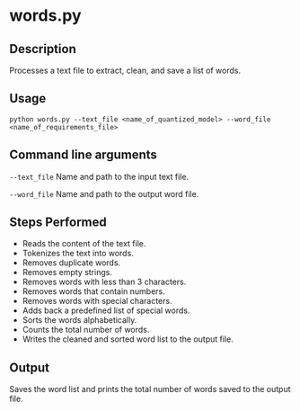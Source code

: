 # words.py

## Description

Processes a text file to extract, clean, and save a list of words.

## Usage

```
python words.py --text_file <name_of_quantized_model> --word_file <name_of_requirements_file>
```

## Command line arguments

`--text_file` Name and path to the input text file.

`--word_file` Name and path to the output word file.

## Steps Performed

- Reads the content of the text file.
- Tokenizes the text into words.
- Removes duplicate words.
- Removes empty strings.
- Removes words with less than 3 characters.
- Removes words that contain numbers.
- Removes words with special characters.
- Adds back a predefined list of special words.
- Sorts the words alphabetically.
- Counts the total number of words.
- Writes the cleaned and sorted word list to the output file.

## Output

Saves the word list and prints the total number of words saved to the output file.
